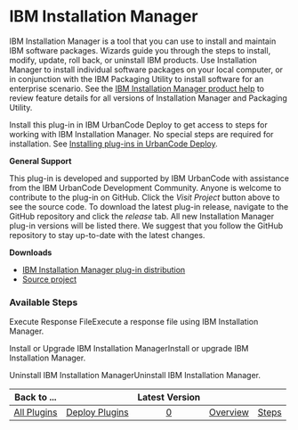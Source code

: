 
# IBM Installation Manager


IBM Installation Manager is a tool that you can use to install and maintain IBM software packages. Wizards guide you through the steps to install, modify, update, roll back, or uninstall IBM products. Use Installation Manager to install individual software packages on your local computer, or in conjunction with the IBM Packaging Utility to install software for an enterprise scenario. See the [IBM Installation Manager product help](http://www.ibm.com/support/knowledgecenter/SSDV2W/) to review feature details for all versions of Installation Manager and Packaging Utility.


Install this plug-in in IBM UrbanCode Deploy to get access to steps for working with IBM Installation Manager. No special steps are required for installation. See [Installing plug-ins in UrbanCode Deploy](https://community.ibm.com/community/user/wasdevops/blogs/laurel-dickson-bull1/2022/06/13/install-plugins "Installing plug-ins in UrbanCode Deploy").


**General Support**

This plug-in is developed and supported by IBM UrbanCode with assistance from the IBM UrbanCode Development Community. Anyone is welcome to contribute to the plug-in on GitHub. Click the *Visit Project* button above to see the source code. To download the latest plug-in release, navigate to the GitHub repository and click the *release* tab. All new Installation Manager plug-in versions will be listed there. We suggest that you follow the GitHub repository to stay up-to-date with the latest changes.

**Downloads**

* [IBM Installation Manager plug-in distribution](https://github.com/IBM-UrbanCode/IBM-Installation-Manager-UCD/releases)
* [Source project](https://github.com/IBM-UrbanCode/IBM-Installation-Manager-UCD)


### Available Steps

Execute Response FileExecute a response file using IBM Installation Manager.

Install or Upgrade IBM Installation ManagerInstall or upgrade IBM Installation Manager.

Uninstall IBM Installation ManagerUninstall IBM Installation Manager.



|Back to ...||Latest Version|||
| :---: | :---: | :---: | :---: | :---: |
|[All Plugins](../../index.md)|[Deploy Plugins](../README.md)|[0]()|[Overview](overview.md)|[Steps](steps.md)|
